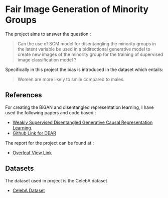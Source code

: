 # Fair Image Generation of Minority Groups

The project aims to answer the question :
> Can the use of SCM model for disentangling the minority groups in the latent variable be used in a bidirectional generative model to create new images of the minority group for the training of supervised image classification model ?

Specifically in this project the bias is introduced in the dataset which entails:
> Women are more likely to smile compared to males.

## References
For creating the BiGAN and disentangled representation learning, I have used the following papers and code based :  
* [Weakly Supervised Disentangled Generative Causal Representation Learning](https://www.jmlr.org/papers/volume23/21-0080/21-0080.pdf).  
* [Github Link for DEAR](https://github.com/xwshen51/DEAR/tree/main)

The report for the project can be found at :  
* [Overleaf View Link](https://www.overleaf.com/read/htydrnkcsqkz)

## Datasets 
The dataset used in project is the CelebA dataset
* [CelebA Dataset](https://mmlab.ie.cuhk.edu.hk/projects/CelebA.html)
